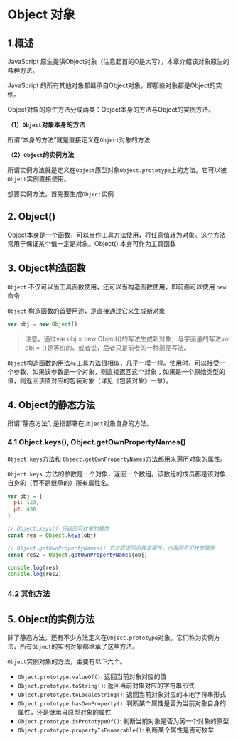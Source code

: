 # Object 对象

## 1.概述

JavaScript 原生提供Object对象（注意起首的O是大写），本章介绍该对象原生的各种方法。

JavaScript 的所有其他对象都继承自Object对象，即那些对象都是Object的实例。

Object对象的原生方法分成两类：Object本身的方法与Object的实例方法。

**（1）`Object`对象本身的方法**

所谓“本身的方法”就是直接定义在`Object`对象的方法

**（2）`Object`的实例方法**

所谓实例方法就是定义在`Object`原型对象`Object.prototype`上的方法。它可以被`Object`实例直接使用。

想要实例方法，首先要生成`Object`实例

## 2. Object()

Object本身是一个函数，可以当作工具方法使用，将任意值转为对象。这个方法常用于保证某个值一定是对象。Object() 本身可作为工具函数

## 3. Object构造函数

`Object` 不仅可以当工具函数使用，还可以当构造函数使用，即前面可以使用 `new` 命令

`Object` 构造函数的首要用途，是直接通过它来生成新对象

```js
var obj = new Object()
```

> 注意，通过var obj = new Object()的写法生成新对象，与字面量的写法var obj = {}是等价的。或者说，后者只是前者的一种简便写法。

`Object`构造函数的用法与工具方法很相似，几乎一模一样。使用时，可以接受一个参数，如果该参数是一个对象，则直接返回这个对象；如果是一个原始类型的值，则返回该值对应的包装对象（详见《包装对象》一章）。



## 4. Object的静态方法

所谓“静态方法”, 是指部署在`Object`对象自身的方法。

### 4.1 Object.keys(), Object.getOwnPropertyNames()

`Object.keys`方法和 `Object.getOwnPropertyNames`方法都用来遍历对象的属性。

`Object.keys `方法的参数是一个对象，返回一个数组。该数组的成员都是该对象自身的（而不是继承的）所有属性名。

```js
var obj = {
  p1: 123,
  p2: 456
}

// Object.keys() 只返回可枚举的属性
const res = Object.keys(obj)

// Object.getOwnPropertyNames() 方法既返回可枚举属性，也返回不可枚举属性
const res2 = Object.getOwnPropertyNames(obj)

console.log(res)
console.log(res2)
```

### 4.2 其他方法

## 5. Object的实例方法

除了静态方法，还有不少方法定义在`Object.prototype`对象。它们称为实例方法，所有`Object`的实例对象都继承了这些方法。

`Object`实例对象的方法，主要有以下六个。

* `Object.prototype.valueOf()`: 返回当前对象对应的值
* `Object.prototype.toString()`: 返回当前对象对应的字符串形式
* `Object.prototype.toLocaleString()`: 返回当前对象对应的本地字符串形式
* `Object.prototype.hasOwnProperty()`: 判断某个属性是否为当前对象自身的属性，还是继承自原型对象的属性
* `Object.prototype.isPrototypeOf()`: 判断当前对象是否为另一个对象的原型
* `Object.prototype.propertyIsEnumerable()`: 判断某个属性是否可枚举

